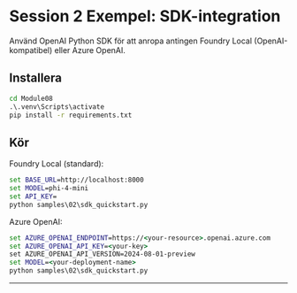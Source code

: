 <!--
CO_OP_TRANSLATOR_METADATA:
{
  "original_hash": "bf711f77cca7c5500e22ff5c032016f1",
  "translation_date": "2025-09-22T19:23:48+00:00",
  "source_file": "Module08/samples/02/README.md",
  "language_code": "sv"
}
-->
# Session 2 Exempel: SDK-integration

Använd OpenAI Python SDK för att anropa antingen Foundry Local (OpenAI-kompatibel) eller Azure OpenAI.

## Installera
```cmd
cd Module08
.\.venv\Scripts\activate
pip install -r requirements.txt
```

## Kör
Foundry Local (standard):
```cmd
set BASE_URL=http://localhost:8000
set MODEL=phi-4-mini
set API_KEY=
python samples\02\sdk_quickstart.py
```

Azure OpenAI:
```cmd
set AZURE_OPENAI_ENDPOINT=https://<your-resource>.openai.azure.com
set AZURE_OPENAI_API_KEY=<your-key>
set AZURE_OPENAI_API_VERSION=2024-08-01-preview
set MODEL=<your-deployment-name>
python samples\02\sdk_quickstart.py
```

---

